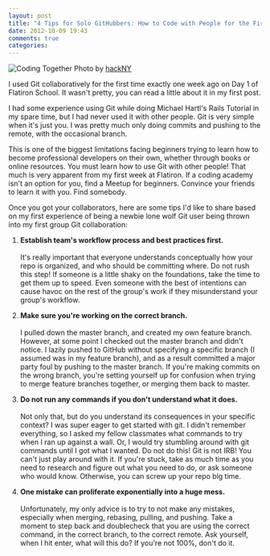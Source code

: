 ```yaml
---
layout: post
title: "4 Tips for Solo GitHubbers: How to Code with People for the First Time"
date: 2012-10-09 19:43
comments: true
categories: 
---
```


![Coding Together](/images/git_collaboration.jpg)
Photo by <a href="http://www.flickr.com/photos/hackny/6890140478/">hackNY</a>

I used Git collaboratively for the first time exactly one week ago on Day 1 of Flatiron School. It wasn't pretty, you can read a little about it in my first post. 

I had some experience using Git while doing Michael Hartl's Rails Tutorial in my spare time, but I had never used it with other people. Git is very simple when it's just you. I was pretty much only doing commits and pushing to the remote, with the occasional branch.

This is one of the biggest limitations facing beginners trying to learn how to become professional developers on their own, whether through books or online resources. You must learn how to use Git with other people! That much is very apparent from my first week at Flatiron. If a coding academy isn't an option for you, find a Meetup for beginners. Convince your friends to learn it with you. Find somebody.

Once you got your collaborators, here are some tips I'd like to share based on my first experience of being a newbie lone wolf Git user being thrown into my first group Git collaboration:

1. <strong>Establish team's workflow process and best practices first.</strong><br><br> It's really important that everyone understands conceptually how your repo is organized, and who should be committing where. Do not rush this step! If someone is a little shaky on the foundations, take the time to get them up to speed. Even someone with the best of intentions can cause havoc on the rest of the group's work if they misunderstand your group's workflow.

2. <strong>Make sure you're working on the correct branch.</strong><br><br> I pulled down the master branch, and created my own feature branch. However, at some point I checked out the master branch and didn't notice. I lazily pushed to GitHub without specifying a specific branch (I assumed was in my feature branch), and as a result committed a major party foul by pushing to the master branch. If you're making commits on the wrong branch, you're setting yourself up for confusion when trying to merge feature branches together, or merging them back to master.

3. <strong>Do not run any commands if you don't understand what it does.</strong><br><br> Not only that, but do you understand its consequences in your specific context? I was super eager to get started with git. I didn't remember everything, so I asked my fellow classmates what commands to try when I ran up against a wall. Or, I would try stumbling around with git commands until I got what I wanted. Do not do this! Git is not IRB! You can't just play around with it. If you're stuck, take as much time as you need to research and figure out what you need to do, or ask someone who would know. Otherwise, you can screw up your repo big time.

4. <strong>One mistake can proliferate exponentially into a huge mess.</strong><br><br> Unfortunately, my only advice is to try to not make any mistakes, especially when merging, rebasing, pulling, and pushing. Take a moment to step back and doublecheck that you are using the correct command, in the correct branch, to the correct remote. Ask yourself, when I hit enter, what will this do? If you're not 100%, don't do it.